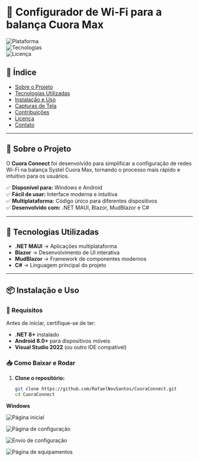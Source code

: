 # 📡 Configurador de Wi-Fi para a balança Cuora Max

![Plataforma](https://img.shields.io/badge/Plataforma-Windows%20%7C%20Android-blue)  
![Tecnologias](https://img.shields.io/badge/Tecnologias-.NET%20%7C%20C%23%20%7C%20MAUI%20%7C%20Blazor%20%7C%20MudBlazor-blueviolet)  
![Licença](https://img.shields.io/badge/Licen%C3%A7a-MIT-green)  

## 📌 Índice  

- [Sobre o Projeto](#sobre-o-projeto)  
- [Tecnologias Utilizadas](#tecnologias-utilizadas)  
- [Instalação e Uso](#instalação-e-uso)  
- [Capturas de Tela](#capturas-de-tela)  
- [Contribuições](#contribuições)  
- [Licença](#licença)  
- [Contato](#contato)  

---

## 📝 Sobre o Projeto  

O **Cuora Connect** foi desenvolvido para simplificar a configuração de redes Wi-Fi na balança Systel Cuora Max, tornando o processo mais rápido e intuitivo para os usuários.  

✅ **Disponível para:** Windows e Android  
✅ **Fácil de usar:** Interface moderna e intuitiva  
✅ **Multiplataforma:** Código único para diferentes dispositivos  
✅ **Desenvolvido com:** .NET MAUI, Blazor, MudBlazor e C#  

---

## 🚀 Tecnologias Utilizadas  

- **.NET MAUI** → Aplicações multiplataforma  
- **Blazor** → Desenvolvimento de UI interativa  
- **MudBlazor** → Framework de componentes modernos  
- **C#** → Linguagem principal do projeto  

---

## 📦 Instalação e Uso  

### 🔧 Requisitos  
Antes de iniciar, certifique-se de ter:  

- **.NET 8+** instalado  
- **Android 8.0+** para dispositivos móveis  
- **Visual Studio 2022** (ou outro IDE compatível)  

### 📥 Como Baixar e Rodar  

1. **Clone o repositório:**  
   ```sh
   git clone https://github.com/RafaelNovSantos/CuoraConnect.git
   cd CuoraConnect


**Windows**

![Página inicial](https://github.com/user-attachments/assets/ef69c93d-0347-4a23-b776-223e19343a1f)


![Página de configuração](https://github.com/user-attachments/assets/a3b6e038-035d-4f0e-a702-d52a5e353cba)


![Envio de configuração](https://github.com/user-attachments/assets/49de990e-c8c6-4f84-bf6e-49688aa6b359)


![Página de equipamentos](https://github.com/user-attachments/assets/7fbc93f9-6d30-4bc8-8bc4-0bec81f9f809)

